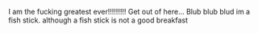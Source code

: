 I am the fucking greatest ever!!!!!!!!!
Get out of here...
Blub blub blud im a fish stick.
although a fish stick is not a good breakfast
